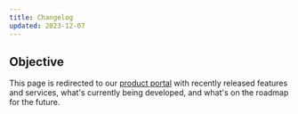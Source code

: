 ```yaml
---
title: Changelog
updated: 2023-12-07
---
```


## Objective  

This page is redirected to our [product portal](https://next.platform.sh/) with recently released features and services, what's currently being developed, and what's on the roadmap for the future.
